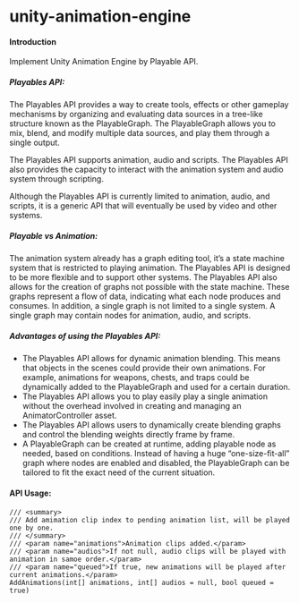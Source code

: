 # unity-animation-engine

#### Introduction
Implement Unity Animation Engine by Playable API.

##### Playables API:
The Playables API provides a way to create tools, effects or other gameplay mechanisms by organizing and evaluating data sources in a tree-like structure known as the PlayableGraph. The PlayableGraph allows you to mix, blend, and modify multiple data sources, and play them through a single output.

The Playables API supports animation, audio and scripts. The Playables API also provides the capacity to interact with the animation system and audio system through scripting.

Although the Playables API is currently limited to animation, audio, and scripts, it is a generic API that will eventually be used by video and other systems.

##### Playable vs Animation:
The animation system already has a graph editing tool, it’s a state machine system that is restricted to playing animation. The Playables API is designed to be more flexible and to support other systems. The Playables API also allows for the creation of graphs not possible with the state machine. These graphs represent a flow of data, indicating what each node produces and consumes. In addition, a single graph is not limited to a single system. A single graph may contain nodes for animation, audio, and scripts.

##### Advantages of using the Playables API:
* The Playables API allows for dynamic animation blending. This means that objects in the scenes could provide their own animations. For example, animations for weapons, chests, and traps could be dynamically added to the PlayableGraph and used for a certain duration.
* The Playables API allows you to play easily play a single animation without the overhead involved in creating and managing an AnimatorController asset.
* The Playables API allows users to dynamically create blending graphs and control the blending weights directly frame by frame.
* A PlayableGraph can be created at runtime, adding playable node as needed, based on conditions. Instead of having a huge “one-size-fit-all” graph where nodes are enabled and disabled, the PlayableGraph can be tailored to fit the exact need of the current situation.

#### API Usage:

```
/// <summary>
/// Add amimation clip index to pending animation list, will be played one by one.
/// </summary>
/// <param name="animations">Animation clips added.</param>
/// <param name="audios">If not null, audio clips will be played with animation in samoe order.</param>
/// <param name="queued">If true, new animations will be played after current animations.</param>
AddAnimations(int[] animations, int[] audios = null, bool queued = true)
```
